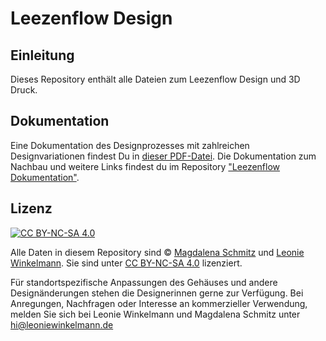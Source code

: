 # Leezenflow Design

## Einleitung

Dieses Repository enthält alle Dateien zum Leezenflow Design und 3D Druck.

## Dokumentation

Eine Dokumentation des Designprozesses mit zahlreichen Designvariationen findest Du in [dieser PDF-Datei](https://github.com/bCyberGmbH/leezenflow-design/blob/main/BA_leezenflow_doku_auszug.pdf).
Die Dokumentation zum Nachbau und weitere Links findest du im Repository ["Leezenflow Dokumentation"](https://github.com/bCyberGmbH/leezenflow-doku).

## Lizenz

[![CC BY-NC-SA 4.0](https://licensebuttons.net/l/by-nc-sa/4.0/88x31.png)](https://creativecommons.org/licenses/by-nc-sa/4.0/deed.de)

Alle Daten in diesem Repository sind © [Magdalena Schmitz](https://wise20.parcours-muenster.de/arbeiten/magdalena-schmitz/) und [Leonie Winkelmann](https://wise20.parcours-muenster.de/arbeiten/leonie-winkelmann/). Sie sind unter [CC BY-NC-SA 4.0](https://creativecommons.org/licenses/by-nc-sa/4.0/deed.de) lizenziert.

Für standortspezifische Anpassungen des Gehäuses und andere Designänderungen stehen die Designerinnen gerne zur Verfügung. Bei Anregungen, Nachfragen oder Interesse an kommerzieller Verwendung, melden Sie sich bei Leonie Winkelmann und Magdalena Schmitz unter hi@leoniewinkelmann.de
